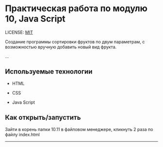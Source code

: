 # Практическая работа по модулю 10, Java Script

LICENSE: [MIT](/license.md)


Создание программы сортировки фруктов по двум параметрам, с возможностью вручную добавить новый вид фрукта.

…

## Используемые технологии

* HTML

* CSS 

* Java Script 



## Как открыть/запустить

Зайти в корень папки 10.11 в файловом менеджере, кликнуть 2 раза по файлу index.html


---